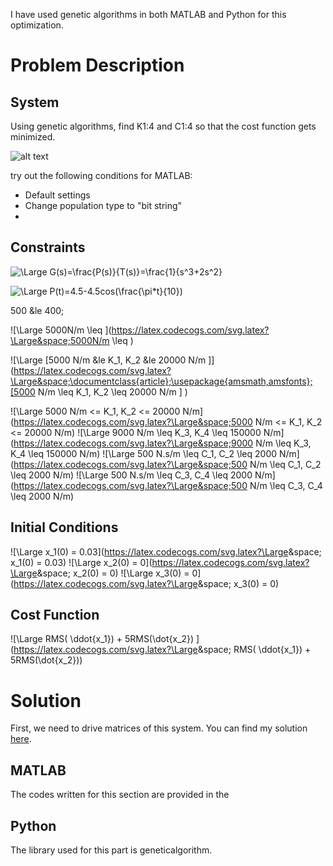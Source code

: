 I have used genetic algorithms in both MATLAB and Python for this optimization.

# Problem Description

## System

Using genetic algorithms, find K1:4 and C1:4 so that the cost function gets minimized.

![alt text](https://github.com/sarajahedazad/Optimal-Design-of-a-Suspension-System/blob/main/Suspension_System.JPG)

try out the following conditions for MATLAB:
* Default settings
* Change population type to "bit string"
* 


## Constraints
![\Large G(s)=\frac{P(s)}{T(s)}=\frac{1}{s^3+2s^2}](https://latex.codecogs.com/svg.latex?\Large&space;G(s)=\frac{P(s)}{T(s)}=\frac{1}{s^3+2s^2+11s}) 

![\Large P(t)=4.5-4.5cos(\frac{\pi*t}{10})](https://latex.codecogs.com/svg.latex?\Large&space;P(t)=4.5-4.5cos(\frac{\pi*t}{10})) 


500 &le 400;

![\Large 5000N/m \leq ](https://latex.codecogs.com/svg.latex?\Large&space;5000N/m \leq )

![\Large [5000 N/m &le K_1, K_2 &le 20000 N/m \]](https://latex.codecogs.com/svg.latex?\Large&space;\documentclass{article};\usepackage{amsmath,amsfonts};[5000 N/m \leq K_1, K_2 \leq 20000 N/m \] ) 

![\Large 5000 N/m <= K_1, K_2 <= 20000 N/m](https://latex.codecogs.com/svg.latex?\Large&space;5000 N/m <= K_1, K_2 <= 20000 N/m)
![\Large 9000 N/m \leq K_3, K_4 \leq 150000 N/m](https://latex.codecogs.com/svg.latex?\Large&space;9000 N/m \leq K_3, K_4 \leq 150000 N/m)
![\Large 500 N.s/m \leq C_1, C_2 \leq 2000 N/m](https://latex.codecogs.com/svg.latex?\Large&space;500 N/m \leq C_1, C_2 \leq 2000 N/m)
![\Large 500 N.s/m \leq C_3, C_4 \leq 2000 N/m](https://latex.codecogs.com/svg.latex?\Large&space;500 N/m \leq C_3, C_4 \leq 2000 N/m)

## Initial Conditions
![\Large x_1(0) = 0.03](https://latex.codecogs.com/svg.latex?\Large&space; x_1(0) = 0.03)
![\Large x_2(0) = 0](https://latex.codecogs.com/svg.latex?\Large&space; x_2(0) = 0)
![\Large x_3(0) = 0](https://latex.codecogs.com/svg.latex?\Large&space; x_3(0) = 0)


## Cost Function

![\Large RMS( \ddot{x_1}) + 5RMS(\dot{x_2}) ](https://latex.codecogs.com/svg.latex?\Large&space; RMS( \ddot{x_1}) + 5RMS(\dot{x_2}))

# Solution

First, we need to drive matrices of this system. You can find my solution [here]().


## MATLAB
The codes written for this section are provided in the 

## Python

The library used for this part is geneticalgorithm.
